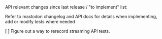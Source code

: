 API relevant changes since last release / "to implement" list:

Refer to mastodon changelog and API docs for details when implementing, add or modify tests where needed

[ ] Figure out a way to rerecord streaming API tests.
